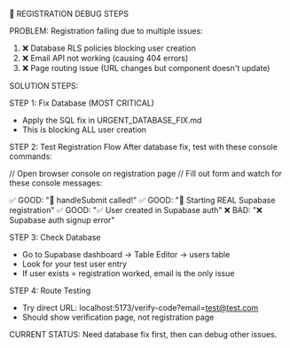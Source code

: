 🔧 REGISTRATION DEBUG STEPS

PROBLEM: Registration failing due to multiple issues:
1. ❌ Database RLS policies blocking user creation  
2. ❌ Email API not working (causing 404 errors)
3. ❌ Page routing issue (URL changes but component doesn't update)

SOLUTION STEPS:

STEP 1: Fix Database (MOST CRITICAL)
- Apply the SQL fix in URGENT_DATABASE_FIX.md
- This is blocking ALL user creation

STEP 2: Test Registration Flow
After database fix, test with these console commands:

// Open browser console on registration page
// Fill out form and watch for these console messages:

✅ GOOD: "🎯 handleSubmit called!"
✅ GOOD: "📝 Starting REAL Supabase registration"
✅ GOOD: "✅ User created in Supabase auth"
❌ BAD: "❌ Supabase auth signup error"

STEP 3: Check Database
- Go to Supabase dashboard → Table Editor → users table
- Look for your test user entry
- If user exists = registration worked, email is the only issue

STEP 4: Route Testing
- Try direct URL: localhost:5173/verify-code?email=test@test.com
- Should show verification page, not registration page

CURRENT STATUS: Need database fix first, then can debug other issues.
